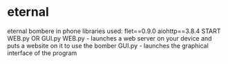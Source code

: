# eternal
eternal bombere in phone
libraries used:
flet==0.9.0
aiohttp==3.8.4
START WEB.py OR GUI.py
WEB.py - launches a web server on your device and puts a website on it to use the bomber
GUI.py - launches the graphical interface of the program
